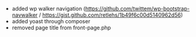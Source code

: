 * added wp walker navigation (https://github.com/twittem/wp-bootstrap-navwalker / https://gist.github.com/retlehs/1b49f6c00d5140962d56)
* added yoast through composer
* removed page title from front-page.php